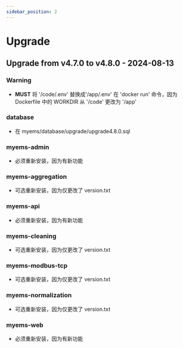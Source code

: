 ```yaml
---
sidebar_position: 2
---
```


# Upgrade

## Upgrade from v4.7.0 to v4.8.0 - 2024-08-13
### Warning
- **MUST** 将 '/code/.env' 替换成'/app/.env' 在 'docker run' 命令，因为 Dockerfile 中的 WORKDIR 从 '/code' 更改为 '/app'
### database
- 在 myems/database/upgrade/upgrade4.8.0.sql
### myems-admin
- 必须重新安装，因为有新功能
### myems-aggregation
- 可选重新安装，因为仅更改了 version.txt
### myems-api
- 必须重新安装，因为有新功能
### myems-cleaning
- 可选重新安装，因为仅更改了 version.txt
### myems-modbus-tcp
- 可选重新安装，因为仅更改了 version.txt
### myems-normalization
- 可选重新安装，因为仅更改了 version.txt
### myems-web
- 必须重新安装，因为有新功能


